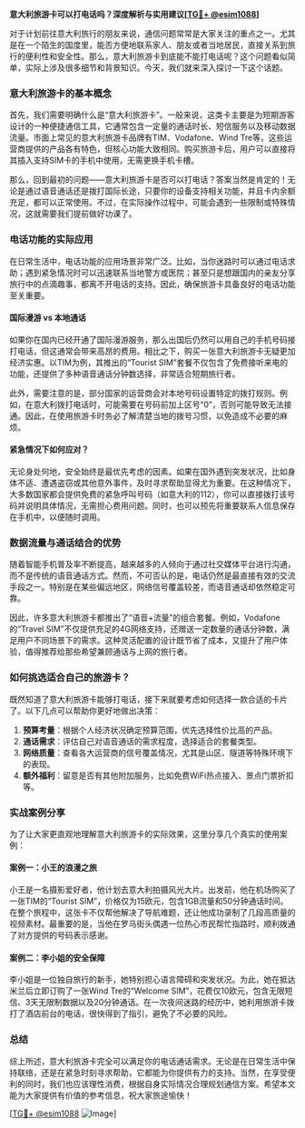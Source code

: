**意大利旅游卡可以打电话吗？深度解析与实用建议[[TG💪+ @esim1088](https://t.me/s/esim1088)]**

对于计划前往意大利旅行的朋友来说，通信问题常常是大家关注的重点之一。尤其是在一个陌生的国度里，能否方便地联系家人、朋友或者当地居民，直接关系到旅行的便利性和安全性。那么，意大利旅游卡到底能不能打电话呢？这个问题看似简单，实际上涉及很多细节和背景知识。今天，我们就来深入探讨一下这个话题。

### 意大利旅游卡的基本概念

首先，我们需要明确什么是“意大利旅游卡”。一般来说，这类卡主要是为短期游客设计的一种便捷通信工具，它通常包含一定量的通话时长、短信服务以及移动数据流量。市面上常见的意大利旅游卡品牌有TIM、Vodafone、Wind Tre等，这些运营商提供的产品各有特色，但核心功能大致相同。购买旅游卡后，用户可以直接将其插入支持SIM卡的手机中使用，无需更换手机卡槽。

那么，回到最初的问题——意大利旅游卡是否可以打电话？答案当然是肯定的！无论是通过语音通话还是拨打国际长途，只要你的设备支持相关功能，并且卡内余额充足，都可以正常使用。不过，在实际操作过程中，可能会遇到一些限制或特殊情况，这就需要我们提前做好功课了。

### 电话功能的实际应用

在日常生活中，电话功能的应用场景非常广泛。比如，当你迷路时可以通过电话求助；遇到紧急情况时可以迅速联系当地警方或医院；甚至只是想跟国内的亲友分享旅行中的点滴趣事，都离不开电话的支持。因此，确保旅游卡具备良好的电话功能至关重要。

#### 国际漫游 vs 本地通话

如果你在国内已经开通了国际漫游服务，那么出国后仍然可以用自己的手机号码接打电话，但这通常会带来高昂的费用。相比之下，购买一张意大利旅游卡无疑更加经济实惠。以TIM为例，其推出的“Tourist SIM”套餐不仅包含了免费接听来电的功能，还提供了多种语音通话分钟数选择，非常适合短期旅行者。

此外，需要注意的是，部分国家的运营商会对本地号码设置特定的拨打规则。例如，在意大利拨打电话时，可能需要在号码前加上区号“0”，否则可能导致无法接通。因此，在使用旅游卡时务必了解清楚当地的拨号习惯，以免造成不必要的麻烦。

#### 紧急情况下如何应对？

无论身处何地，安全始终是最优先考虑的因素。如果在国外遇到突发状况，比如身体不适、遭遇盗窃或其他意外事件，及时寻求帮助显得尤为重要。在这种情况下，大多数国家都会提供免费的紧急呼叫号码（如意大利的112），你可以直接拨打该号码并说明具体情况，无需担心费用问题。同时，也可以预先将重要联系人信息保存在手机中，以便随时调用。

### 数据流量与通话结合的优势

随着智能手机普及率不断提高，越来越多的人倾向于通过社交媒体平台进行沟通，而不是传统的语音通话方式。然而，不可否认的是，电话仍然是最直接有效的交流手段之一。特别是在某些偏远地区，网络信号覆盖较差，而语音通话却依然稳定可靠。

因此，许多意大利旅游卡都推出了“语音+流量”的组合套餐。例如，Vodafone的“Travel SIM”不仅提供充足的4G网络支持，还赠送一定数量的通话分钟数，满足用户不同场景下的需求。这种灵活配置的设计既节省了成本，又提升了用户体验，值得推荐给那些希望兼顾通话与上网的旅行者。

### 如何挑选适合自己的旅游卡？

既然知道了意大利旅游卡能够打电话，接下来就要考虑如何选择一款合适的卡片了。以下几点可以帮助你更好地做出决策：

1. **预算考量**：根据个人经济状况确定预算范围，优先选择性价比高的产品。
2. **通话需求**：评估自己对语音通话的需求程度，选择适合的套餐类型。
3. **网络质量**：查看各大运营商的信号覆盖情况，尤其是山区、隧道等特殊环境下的表现。
4. **额外福利**：留意是否有其他附加服务，比如免费WiFi热点接入、景点门票折扣等。

### 实战案例分享

为了让大家更直观地理解意大利旅游卡的实际效果，这里分享几个真实的使用案例：

#### 案例一：小王的浪漫之旅
小王是一名摄影爱好者，他计划去意大利拍摄风光大片。出发前，他在机场购买了一张TIM的“Tourist SIM”，价格仅为15欧元，包含1GB流量和50分钟通话时间。在整个旅程中，这张卡不仅帮他解决了导航难题，还让他成功录制了几段高质量的视频素材。最重要的是，当他在罗马街头偶遇一位热心市民帮忙指路时，顺利拨通了对方提供的号码表示感谢。

#### 案例二：李小姐的安全保障
李小姐是一位独自旅行的新手，她特别担心语言障碍和突发状况。为此，她在抵达米兰后立即订购了一张Wind Tre的“Welcome SIM”，花费仅10欧元，包含无限短信、3天无限制数据以及20分钟通话。在一次夜间迷路的经历中，她利用旅游卡拨打了酒店前台的电话，很快得到了指引，避免了不必要的风险。

### 总结

综上所述，意大利旅游卡完全可以满足你的电话通话需求。无论是在日常生活中保持联络，还是在紧急时刻寻求帮助，它都能为你提供有力的支持。当然，在享受便利的同时，我们也应该理性消费，根据自身实际情况合理规划通信方案。希望本文能为大家提供有价值的参考信息，祝大家旅途愉快！

[[TG💪+ @esim1088](https://t.me/s/esim1088) ![Image](https://i.postimg.cc/4NQfJmqS/Snipaste-2025-05-13-00-14-12.png)]
